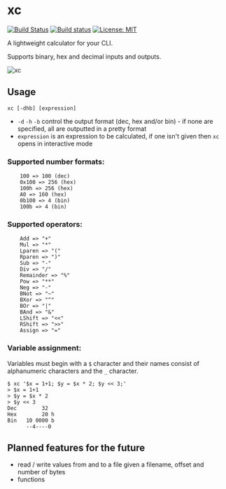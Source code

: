 # xc

[![Build Status](https://travis-ci.com/nikofil/xc.svg?branch=master)](https://travis-ci.com/nikofil/xc)
[![Build status](https://ci.appveyor.com/api/projects/status/not3oblqs7ere5p4?svg=true)](https://ci.appveyor.com/project/nikofil/xc)
[![License: MIT](https://img.shields.io/badge/License-MIT-blue.svg)](https://opensource.org/licenses/MIT)

A lightweight calculator for your CLI.

Supports binary, hex and decimal inputs and outputs.

![xc](https://i.imgur.com/BKtJfuS.png)

## Usage

`xc [-dhb] [expression]`

* `-d` `-h` `-b` control the output format (dec, hex and/or bin) - if none are specified, all are outputted in a pretty format
* `expression` is an expression to be calculated, if one isn't given then `xc` opens in interactive mode

### Supported number formats:
```
    100 => 100 (dec)
    0x100 => 256 (hex)
    100h => 256 (hex)
    A0 => 160 (hex)
    0b100 => 4 (bin)
    100b => 4 (bin)
```

### Supported operators:
```
    Add => "+"
    Mul => "*"
    Lparen => "("
    Rparen => ")"
    Sub => "-"
    Div => "/"
    Remainder => "%"
    Pow => "**"
    Neg => "-"
    BNot => "~"
    BXor => "^"
    BOr => "|"
    BAnd => "&"
    LShift => "<<"
    RShift => ">>"
    Assign => "="
```

### Variable assignment:
Variables must begin with a `$` character and their names consist of alphanumeric characters and the `_` character.
```console
$ xc '$x = 1+1; $y = $x * 2; $y << 3;'
> $x = 1+1
> $y = $x * 2
> $y << 3
Dec        32  
Hex        20 h
Bin   10 0000 b
      --4----0 
```

## Planned features for the future

* read / write values from and to a file given a filename, offset and number of bytes
* functions
